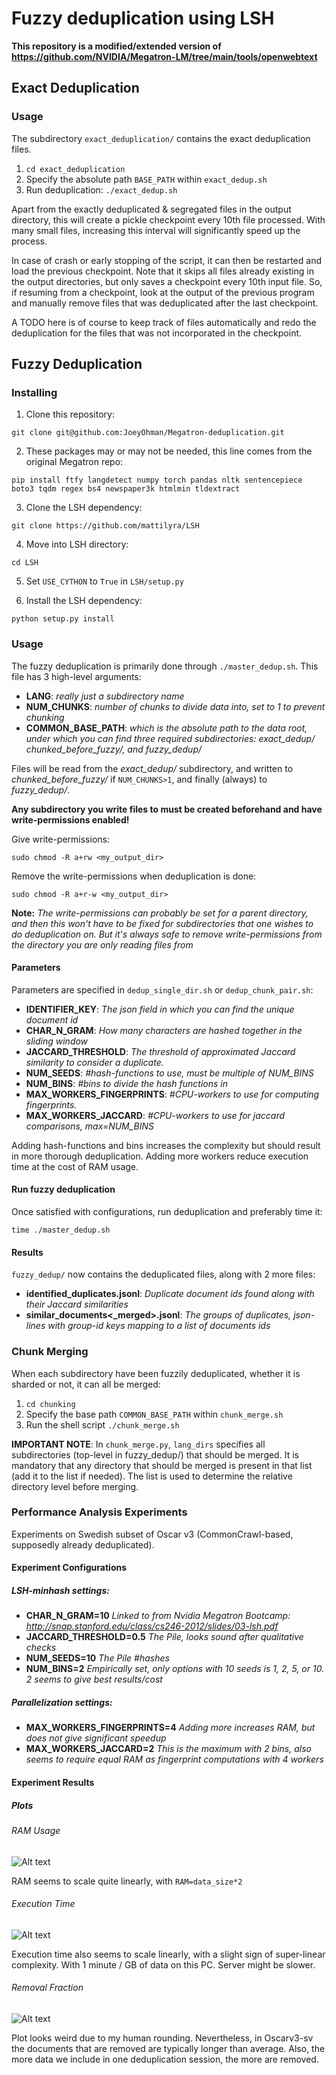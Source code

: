 # Fuzzy deduplication using LSH

**This repository is a modified/extended version of https://github.com/NVIDIA/Megatron-LM/tree/main/tools/openwebtext**

## Exact Deduplication

### Usage
The subdirectory `exact_deduplication/` contains the exact deduplication files.

1. `cd exact_deduplication`
2. Specify the absolute path `BASE_PATH` within `exact_dedup.sh`
3. Run deduplication: `./exact_dedup.sh`

Apart from the exactly deduplicated & segregated files in the output directory, this
will create a pickle checkpoint every 10th file processed. With many small files, increasing 
this interval will significantly speed up the process. 

In case of crash or early stopping of the script, it can then be restarted and load the 
previous checkpoint. Note that it skips all files already existing in the output 
directories, but only saves a checkpoint every 10th input file. So, if resuming
from a checkpoint, look at the output of the previous program and manually remove
files that was deduplicated after the last checkpoint.

A TODO here is of course to keep track of files automatically and redo the deduplication
for the files that was not incorporated in the checkpoint.

## Fuzzy Deduplication

### Installing
1. Clone this repository:

`git clone git@github.com:JoeyOhman/Megatron-deduplication.git`

2. These packages may or may not be needed, this line comes from the original Megatron repo:

`pip install ftfy langdetect numpy torch pandas nltk sentencepiece boto3 tqdm regex bs4 newspaper3k htmlmin tldextract`

3. Clone the LSH dependency:

`git clone https://github.com/mattilyra/LSH`

4. Move into LSH directory:

`cd LSH`

5. Set `USE_CYTHON` to `True` in `LSH/setup.py`

6. Install the LSH dependency:

`python setup.py install`

### Usage

The fuzzy deduplication is primarily done through `./master_dedup.sh`. This file has 3 high-level arguments:
- **LANG**: *really just a subdirectory name*
- **NUM_CHUNKS**: *number of chunks to divide data into, set to 1 to prevent chunking*
- **COMMON_BASE_PATH**: *which is the absolute path to the data root, under which you can find three required subdirectories: _exact_dedup/_ _chunked_before_fuzzy/_, and _fuzzy_dedup/_*

Files will be read from the _exact_dedup/_ subdirectory, and written to _chunked_before_fuzzy/_ if `NUM_CHUNKS>1`, and finally (always) to _fuzzy_dedup/_.

**Any subdirectory you write files to must be created beforehand and have write-permissions enabled!**

Give write-permissions: 

`sudo chmod -R a+rw <my_output_dir>`

Remove the write-permissions when deduplication is done:

`sudo chmod -R a+r-w <my_output_dir>`

**Note:** *The write-permissions can probably be set for a parent directory, and then this won't have to be
fixed for subdirectories that one wishes to do deduplication on. But it's always safe to remove write-permissions from 
the directory you are only reading files from* 

#### Parameters

Parameters are specified in `dedup_single_dir.sh` or `dedup_chunk_pair.sh`:

- **IDENTIFIER_KEY**: *The json field in which you can find the unique document id*
- **CHAR_N_GRAM**: *How many characters are hashed together in the sliding window*
- **JACCARD_THRESHOLD**: *The threshold of approximated Jaccard similarity to consider a duplicate.*
- **NUM_SEEDS**: *#hash-functions to use, must be multiple of NUM_BINS*
- **NUM_BINS**: *#bins to divide the hash functions in*
- **MAX_WORKERS_FINGERPRINTS**: *#CPU-workers to use for computing fingerprints.*
- **MAX_WORKERS_JACCARD**: *#CPU-workers to use for jaccard comparisons, max=NUM_BINS*

Adding hash-functions and bins increases the complexity but should result in more thorough deduplication.
Adding more workers reduce execution time at the cost of RAM usage.

#### Run fuzzy deduplication

Once satisfied with configurations, run deduplication and preferably time it:

`time ./master_dedup.sh`


#### Results

`fuzzy_dedup/` now contains the deduplicated files, along with 2 more files:

- **identified_duplicates.jsonl**: *Duplicate document ids found along with their Jaccard similarities*
- **similar_documents<_merged>.jsonl**: *The groups of duplicates, json-lines with group-id keys mapping to a list of documents ids*


### Chunk Merging
When each subdirectory have been fuzzily deduplicated, whether it is sharded or not,
it can all be merged:

1. `cd chunking`
2. Specify the base path `COMMON_BASE_PATH` within `chunk_merge.sh`
3. Run the shell script `./chunk_merge.sh`

**IMPORTANT NOTE**: In `chunk_merge.py`, `lang_dirs` specifies all 
subdirectories (top-level in fuzzy_dedup/) that should be merged. It is mandatory
that any directory that should be merged is present in that list (add it to the list if needed).
The list is used to determine the relative directory level before merging. 


### Performance Analysis Experiments

Experiments on Swedish subset of Oscar v3 (CommonCrawl-based, supposedly already deduplicated). 

#### Experiment Configurations

##### LSH-minhash settings:
- **CHAR_N_GRAM=10** *Linked to from Nvidia Megatron Bootcamp: http://snap.stanford.edu/class/cs246-2012/slides/03-lsh.pdf*
- **JACCARD_THRESHOLD=0.5** *The Pile, looks sound after qualitative checks*
- **NUM_SEEDS=10** *The Pile #hashes*
- **NUM_BINS=2** *Empirically set, only options with 10 seeds is 1, 2, 5, or 10. 2 seems to give best results/cost*

##### Parallelization settings:
- **MAX_WORKERS_FINGERPRINTS=4** *Adding more increases RAM, but does not give significant speedup*
- **MAX_WORKERS_JACCARD=2** *This is the maximum with 2 bins, also seems to require equal RAM as fingerprint computations with 4 workers*


#### Experiment Results

##### Plots

###### RAM Usage

![Alt text](images/oscar_ram_usage.png?raw=true "RAM")

RAM seems to scale quite linearly, with `RAM=data_size*2`

###### Execution Time

![Alt text](images/oscar_exec_times.png?raw=true "Exec-times")

Execution time also seems to scale linearly, with a slight sign of super-linear complexity. 
With 1 minute / GB of data on this PC. Server might be slower.

###### Removal Fraction

![Alt text](images/oscar_removal_fraction.png?raw=true "Removal Fractions")

Plot looks weird due to my human rounding. Nevertheless, in Oscarv3-sv the documents that are removed are 
typically longer than average. Also, the more data we include in one deduplication session, the more are removed. 


